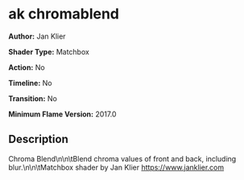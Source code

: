 # ak chromablend

**Author:** Jan Klier

**Shader Type:** Matchbox

**Action:** No

**Timeline:** No

**Transition:** No

**Minimum Flame Version:** 2017.0


## Description
Chroma Blend\n\n\tBlend chroma values of front and back, including blur.\n\n\tMatchbox shader by Jan Klier https://www.janklier.com
